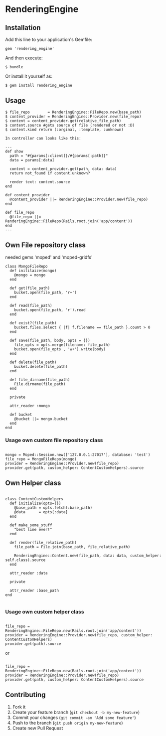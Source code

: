# RenderingEngine

## Installation

Add this line to your application's Gemfile:

    gem 'rendering_engine'

And then execute:

    $ bundle

Or install it yourself as:

    $ gem install rendering_engine

## Usage

    $ file_repo        = RenderingEngine::FileRepo.new(base_path)
    $ content_provider = RenderingEngine::Provider.new(file_repo)
    $ content = content_provider.get(relative_file_path)
    $ content.source #gets source of file (rendered or not :D)
    $ content.kind return (:orginal, :template, :unknown)

    In controller can looks like this:

    ---
    def show
      path = "#{params[:client]}/#{params[:path]}"
      data = params[:data]

      content = content_provider.get(path, data: data)
      return not_found if content.unknown?

      render text: content.source
    end

    def content_provider
      @content_provider ||= RenderingEngine::Provider.new(file_repo)
    end

    def file_repo
      @file_repo ||= RenderingEngine::FileRepo(Rails.root.join('app/content'))
    end
    ---

## Own File repository class
needed gems 'moped' and 'moped-gridfs'

```
class MongoFileRepo
  def initilaize(mongo)
    @mongo = mongo
  end

  def get(file_path)
    bucket.open(file_path, 'r+')
  end

  def read(file_path)
    bucket.open(file_path, 'r').read
  end

  def exist?(file_path)
    bucket.files.select { |f| f.filename == file_path }.count > 0
  end

  def save(file_path, body, opts = {})
    file_opts = opts.merge(filename: file_path)
    bucket.open(file_opts , 'w+').write(body)
  end

  def delete(file_path)
    bucket.delete(file_path)
  end

  def file_dirname(file_path)
    File.dirname(file_path)
  end

  private

  attr_reader :mongo

  def bucket
    @bucket ||= mongo.bucket
  end
end
```

### Usage own custom file repository class

```

mongo = Moped::Session.new(['127.0.0.1:27017'], database: 'test')
file_repo = MongoFileRepo(mongo)
provider = RenderingEngine::Provider.new(file_repo)
provider.get(path, custom_helper: ContentCustomHelpers).source

```

## Own Helper class

```

class ContentCustomHelpers
  def initialize(opts={})
    @base_path = opts.fetch(:base_path)
    @data      = opts[:data]
  end

  def make_some_stuff
    "best line ever!"
  end

  def render(file_relative_path)
    file_path = File.join(base_path, file_relative_path)

    RenderingEngine::Content.new(file_path, data: data, custom_helper: self.class).source
  end

  attr_reader :data

  private

  attr_reader :base_path
end


```

### Usage own custom helper class

```

file_repo = RenderingEngine::FileRepo.new(Rails.root.join('app/content'))
provider = RenderingEngine::Provider.new(file_repo, custom_helper: ContentCustomHelpers)
provider.get(path).source

```

or

```

file_repo = RenderingEngine::FileRepo.new(Rails.root.join('app/content'))
provider = RenderingEngine::Provider.new(file_repo)
provider.get(path, custom_helper: ContentCustomHelpers).source

```

## Contributing

1. Fork it
2. Create your feature branch (`git checkout -b my-new-feature`)
3. Commit your changes (`git commit -am 'Add some feature'`)
4. Push to the branch (`git push origin my-new-feature`)
5. Create new Pull Request
